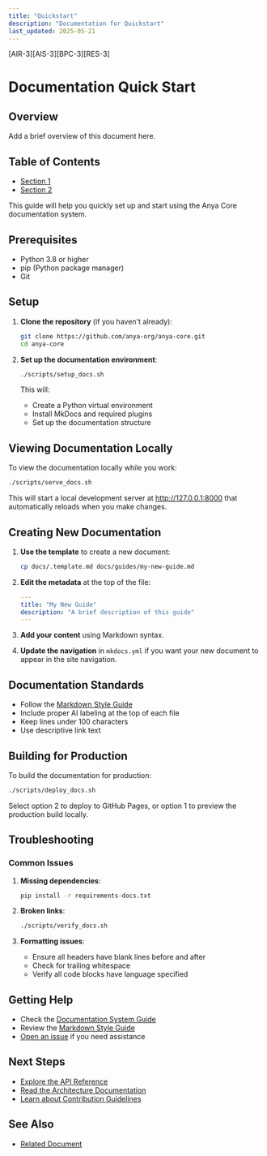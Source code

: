 ```yaml
---
title: "Quickstart"
description: "Documentation for Quickstart"
last_updated: 2025-05-21
---
```


[AIR-3][AIS-3][BPC-3][RES-3]

# Documentation Quick Start

## Overview

Add a brief overview of this document here.

## Table of Contents

- [Section 1](#section-1)
- [Section 2](#section-2)


This guide will help you quickly set up and start using the Anya Core documentation system.

## Prerequisites

- Python 3.8 or higher
- pip (Python package manager)
- Git

## Setup

1. **Clone the repository** (if you haven't already):

   ```bash
   git clone https://github.com/anya-org/anya-core.git
   cd anya-core
   ```

2. **Set up the documentation environment**:

   ```bash
   ./scripts/setup_docs.sh
   ```

   This will:
   - Create a Python virtual environment
   - Install MkDocs and required plugins
   - Set up the documentation structure

## Viewing Documentation Locally

To view the documentation locally while you work:

```bash
./scripts/serve_docs.sh
```

This will start a local development server at http://127.0.0.1:8000 that automatically reloads when you make changes.

## Creating New Documentation

1. **Use the template** to create a new document:

   ```bash
   cp docs/.template.md docs/guides/my-new-guide.md
   ```

2. **Edit the metadata** at the top of the file:

   ```yaml
   ---
   title: "My New Guide"
   description: "A brief description of this guide"
   ---
   ```

3. **Add your content** using Markdown syntax.

4. **Update the navigation** in `mkdocs.yml` if you want your new document to appear in the site navigation.

## Documentation Standards

- Follow the [Markdown Style Guide](../standards/MARKDOWN_STYLE_GUIDE.md)
- Include proper AI labeling at the top of each file
- Keep lines under 100 characters
- Use descriptive link text

## Building for Production

To build the documentation for production:

```bash
./scripts/deploy_docs.sh
```

Select option 2 to deploy to GitHub Pages, or option 1 to preview the production build locally.

## Troubleshooting

### Common Issues

1. **Missing dependencies**:
   ```bash
   pip install -r requirements-docs.txt
   ```

2. **Broken links**:
   ```bash
   ./scripts/verify_docs.sh
   ```

3. **Formatting issues**:
   - Ensure all headers have blank lines before and after
   - Check for trailing whitespace
   - Verify all code blocks have language specified

## Getting Help

- Check the [Documentation System Guide](../DOCUMENTATION_SYSTEM.md)
- Review the [Markdown Style Guide](../standards/MARKDOWN_STYLE_GUIDE.md)
- [Open an issue](https://github.com/anya-org/anya-core/issues) if you need assistance

## Next Steps

- [Explore the API Reference](../api/README.md)
- [Read the Architecture Documentation](../architecture/README.md)
- [Learn about Contribution Guidelines](../../CONTRIBUTING.md)

## See Also

- [Related Document](#related-document)

